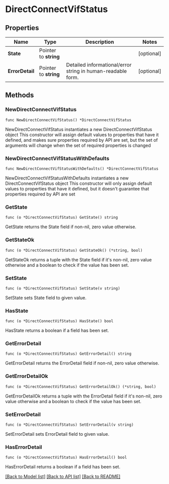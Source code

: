 # DirectConnectVifStatus

## Properties

Name | Type | Description | Notes
------------ | ------------- | ------------- | -------------
**State** | Pointer to **string** |  | [optional] 
**ErrorDetail** | Pointer to **string** | Detailed informational/error string in human-readable form. | [optional] 

## Methods

### NewDirectConnectVifStatus

`func NewDirectConnectVifStatus() *DirectConnectVifStatus`

NewDirectConnectVifStatus instantiates a new DirectConnectVifStatus object
This constructor will assign default values to properties that have it defined,
and makes sure properties required by API are set, but the set of arguments
will change when the set of required properties is changed

### NewDirectConnectVifStatusWithDefaults

`func NewDirectConnectVifStatusWithDefaults() *DirectConnectVifStatus`

NewDirectConnectVifStatusWithDefaults instantiates a new DirectConnectVifStatus object
This constructor will only assign default values to properties that have it defined,
but it doesn't guarantee that properties required by API are set

### GetState

`func (o *DirectConnectVifStatus) GetState() string`

GetState returns the State field if non-nil, zero value otherwise.

### GetStateOk

`func (o *DirectConnectVifStatus) GetStateOk() (*string, bool)`

GetStateOk returns a tuple with the State field if it's non-nil, zero value otherwise
and a boolean to check if the value has been set.

### SetState

`func (o *DirectConnectVifStatus) SetState(v string)`

SetState sets State field to given value.

### HasState

`func (o *DirectConnectVifStatus) HasState() bool`

HasState returns a boolean if a field has been set.

### GetErrorDetail

`func (o *DirectConnectVifStatus) GetErrorDetail() string`

GetErrorDetail returns the ErrorDetail field if non-nil, zero value otherwise.

### GetErrorDetailOk

`func (o *DirectConnectVifStatus) GetErrorDetailOk() (*string, bool)`

GetErrorDetailOk returns a tuple with the ErrorDetail field if it's non-nil, zero value otherwise
and a boolean to check if the value has been set.

### SetErrorDetail

`func (o *DirectConnectVifStatus) SetErrorDetail(v string)`

SetErrorDetail sets ErrorDetail field to given value.

### HasErrorDetail

`func (o *DirectConnectVifStatus) HasErrorDetail() bool`

HasErrorDetail returns a boolean if a field has been set.


[[Back to Model list]](../README.md#documentation-for-models) [[Back to API list]](../README.md#documentation-for-api-endpoints) [[Back to README]](../README.md)


